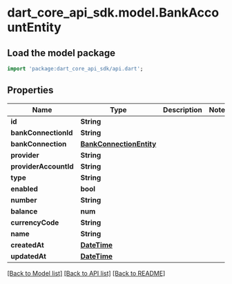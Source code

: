 # dart_core_api_sdk.model.BankAccountEntity

## Load the model package
```dart
import 'package:dart_core_api_sdk/api.dart';
```

## Properties
Name | Type | Description | Notes
------------ | ------------- | ------------- | -------------
**id** | **String** |  | 
**bankConnectionId** | **String** |  | 
**bankConnection** | [**BankConnectionEntity**](BankConnectionEntity.md) |  | 
**provider** | **String** |  | 
**providerAccountId** | **String** |  | 
**type** | **String** |  | 
**enabled** | **bool** |  | 
**number** | **String** |  | 
**balance** | **num** |  | 
**currencyCode** | **String** |  | 
**name** | **String** |  | 
**createdAt** | [**DateTime**](DateTime.md) |  | 
**updatedAt** | [**DateTime**](DateTime.md) |  | 

[[Back to Model list]](../README.md#documentation-for-models) [[Back to API list]](../README.md#documentation-for-api-endpoints) [[Back to README]](../README.md)


